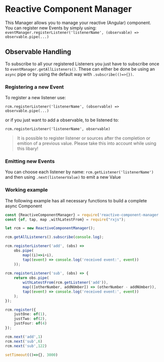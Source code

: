 # Reactive Component Manager
This Manager allows you to manage your reactive (Angular) component. You can register new Events by simply using:
`eventManager.registerListener('listenerName', (observable) => observable.pipe(...)`

## Observable Handling
To subscribe to all your registered Listeners you just have to subscribe once to `eventManager.getAllListeners()`. These can either be done be using an `async` pipe or by using the default way with `.subscribe(()=>{})`.

### Registering a new Event
To register a new listener use:

`rcm.registerListener('listenerName', (observable) => observable.pipe(...)`

or if you just want to add a observable, to be listened to:

`rcm.registerListener('listenerName', observable)`
> It is possible to register listener or sources after the completion or emition of a previous value. Please take this into account while using this libary!

### Emitting new Events
You can choose each listener by name:
`rcm.getListener('listenerName')`
and then using
`.next(listenerValue)`
to emit a new Value

### Working example

The following example has all necessary functions to build a complete async Component

``` typescript
const {ReactiveComponentManager} = require('reactive-component-manager');
const {of, tap, map ,withLatestFrom} = require("rxjs");

let rcm = new ReactiveComponentManager();

rcm.getAllListeners().subscribe(console.log);

rcm.registerListener('add', (obs) =>
	obs.pipe(
		map((i)=>i+i),
		tap((event) => console.log('received event:', event))
	));
	
rcm.registerListener('sub', (obs) => {
	return obs.pipe(
		withLatestFrom(rcm.getListener('add')),
		map(([otherNumber, addNUmber]) => (otherNumber - addNUmber)),
		tap((event) => console.log('received event:', event))
	);
});

rcm.register({
	justOne: of(1),
	justTwo: of(2),
	justFour: of(4)
});

rcm.next('add',1)
rcm.next('sub',6)
rcm.next('sub',122)

setTimeout(()=>{}, 3000)
```